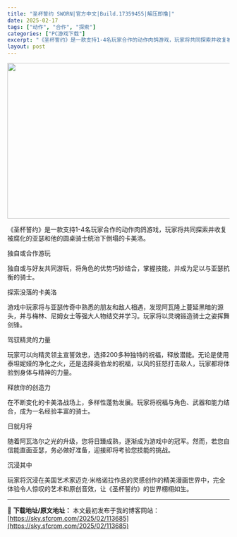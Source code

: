 ```yaml
---
title: "圣杯誓约 SWORN|官方中文|Build.17359455|解压即撸|"
date: 2025-02-17
tags: ["动作", "合作", "探索"]
categories: ["PC游戏下载"]
excerpt: "《圣杯誓约》是一款支持1-4名玩家合作的动作肉鸽游戏，玩家将共同探索并收复被腐化的亚瑟和他的圆桌骑士统治下倒塌的卡美洛。 独自或合作游玩 独自或与好友共同游玩，将角色的优势巧妙结合，掌握技能，并成为足以与亚瑟抗衡的骑士。 探索没落的卡美洛 游戏中玩家将与亚瑟传奇中熟悉的朋友和敌人相遇，发现阿瓦隆上蔓&hellip;"
layout: post
---
```


<img class="aligncenter size-full wp-image-113664" src="https://sky.sfcrom.com/wp-content/uploads/2025/02/2025021714094275.webp" alt="" width="616" height="353" />

《圣杯誓约》是一款支持1-4名玩家合作的动作肉鸽游戏，玩家将共同探索并收复被腐化的亚瑟和他的圆桌骑士统治下倒塌的卡美洛。

独自或合作游玩

独自或与好友共同游玩，将角色的优势巧妙结合，掌握技能，并成为足以与亚瑟抗衡的骑士。

探索没落的卡美洛

游戏中玩家将与亚瑟传奇中熟悉的朋友和敌人相遇，发现阿瓦隆上蔓延黑暗的源头，并与梅林、尼姆女士等强大人物结交并学习。玩家将以灵魂锻造骑士之姿挥舞剑锋。

驾驭精灵的力量

玩家可以向精灵领主宣誓效忠，选择200多种独特的祝福，释放潜能。无论是使用泰坦妮娅的净化之火，还是选择奥伯龙的祝福，以风的狂怒打击敌人，玩家都将体验到身体与精神的力量。

释放你的创造力

在不断变化的卡美洛战场上，多样性蓬勃发展。玩家将祝福与角色、武器和能力结合，成为一名经验丰富的骑士。

日就月将

随着阿瓦洛尔之光的升级，您将日臻成熟，逐渐成为游戏中的冠军。然而，若您自信能直面亚瑟，务必做好准备，迎接即将考验您技能的挑战。

沉浸其中

玩家将沉浸在美国艺术家迈克·米格诺拉作品的灵感创作的精美漫画世界中，完全体验令人惊叹的艺术和原创音效，让《圣杯誓约》的世界栩栩如生。

---
📖 **下载地址/原文地址：** 本文最初发布于我的博客网站：[https://sky.sfcrom.com/2025/02/113685](https://sky.sfcrom.com/2025/02/113685)
